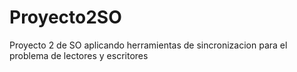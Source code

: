 # Proyecto2SO
Proyecto 2 de SO aplicando herramientas de sincronizacion para el problema de lectores y escritores
